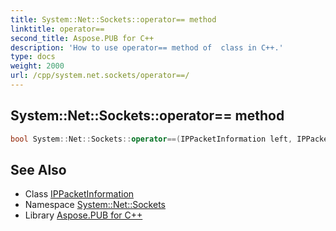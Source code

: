 ```yaml
---
title: System::Net::Sockets::operator== method
linktitle: operator==
second_title: Aspose.PUB for C++
description: 'How to use operator== method of  class in C++.'
type: docs
weight: 2000
url: /cpp/system.net.sockets/operator==/
---
```

## System::Net::Sockets::operator== method




```cpp
bool System::Net::Sockets::operator==(IPPacketInformation left, IPPacketInformation right)
```

## See Also

* Class [IPPacketInformation](../ippacketinformation/)
* Namespace [System::Net::Sockets](../)
* Library [Aspose.PUB for C++](../../)
